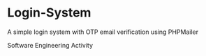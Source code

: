 # Login-System

A simple login system with OTP email verification using PHPMailer

Software Engineering Activity
